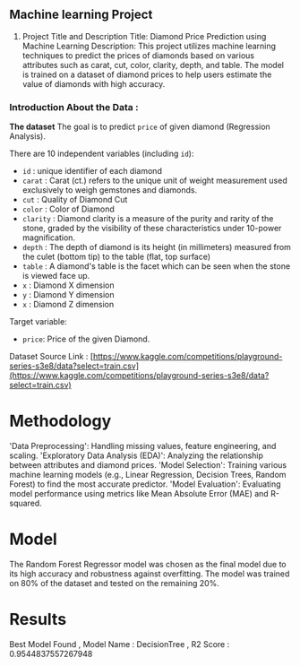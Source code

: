 ## Machine learning Project

1. Project Title and Description
Title: Diamond Price Prediction using Machine Learning
Description:
This project utilizes machine learning techniques to predict the prices of diamonds based on various attributes such as carat, cut, color, clarity, depth, and table. The model is trained on a dataset of diamond prices to help users estimate the value of diamonds with high accuracy.


### Introduction About the Data :

**The dataset** The goal is to predict `price` of given diamond (Regression Analysis).

There are 10 independent variables (including `id`):

* `id` : unique identifier of each diamond
* `carat` : Carat (ct.) refers to the unique unit of weight measurement used exclusively to weigh gemstones and diamonds.
* `cut` : Quality of Diamond Cut
* `color` : Color of Diamond
* `clarity` : Diamond clarity is a measure of the purity and rarity of the stone, graded by the visibility of these characteristics under 10-power magnification.
* `depth` : The depth of diamond is its height (in millimeters) measured from the culet (bottom tip) to the table (flat, top surface)
* `table` : A diamond's table is the facet which can be seen when the stone is viewed face up.
* `x` : Diamond X dimension
* `y` : Diamond Y dimension
* `x` : Diamond Z dimension

Target variable:
* `price`: Price of the given Diamond.

Dataset Source Link :
[https://www.kaggle.com/competitions/playground-series-s3e8/data?select=train.csv](https://www.kaggle.com/competitions/playground-series-s3e8/data?select=train.csv)

# Methodology

'Data Preprocessing': Handling missing values, feature engineering, and scaling.
'Exploratory Data Analysis (EDA)': Analyzing the relationship between attributes and diamond prices.
'Model Selection': Training various machine learning models (e.g., Linear Regression, Decision Trees, Random Forest) to find the most accurate predictor.
'Model Evaluation': Evaluating model performance using metrics like Mean Absolute Error (MAE) and R-squared.

# Model
The Random Forest Regressor model was chosen as the final model due to its high accuracy and robustness against overfitting.
The model was trained on 80% of the dataset and tested on the remaining 20%.

# Results
Best Model Found , Model Name : DecisionTree , R2 Score : 0.9544837557267948




